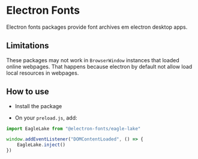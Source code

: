 # Electron Fonts

Electron fonts packages provide font archives em electron desktop apps.

## Limitations

These packages may not work in `BrowserWindow` instances that loaded online webpages. That happens because electron by default not allow load local resources in webpages.

## How to use

* Install the package

* On your `preload.js`, add:

```ts
import EagleLake from "@electron-fonts/eagle-lake"

window.addEventListener("DOMContentLoaded", () => {
    EagleLake.inject()
})
```